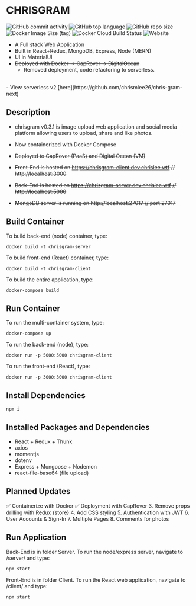 # CHRISGRAM

![GitHub commit activity](https://img.shields.io/github/commit-activity/y/chrismlee26/chris-gram)
![GitHub top language](https://img.shields.io/github/languages/top/chrismlee26/chris-gram)
![GitHub repo size](https://img.shields.io/github/repo-size/chrismlee26/chris-gram)
![Docker Image Size (tag)](https://img.shields.io/docker/image-size/chrismlee26/chris-gram/latest)
![Docker Cloud Build Status](https://img.shields.io/docker/cloud/build/chrismlee26/chris-gram)
![Website](https://img.shields.io/website?down_color=lightgrey&down_message=offline&up_color=blue&up_message=online&url=https%3A%2F%2Fchrisgram-client.dev.chrislee.wtf)

- A Full stack Web Application
- Built in React+Redux, MongoDB, Express, Node (MERN)
- UI in MaterialUI
- ~~Deployed with Docker -> CapRover -> DigitalOcean~~
  - Removed deployment, code refactoring to serverless.
<br>
- View serverless v2 [here](https://github.com/chrismlee26/chris-gram-next)

## Description

- chrisgram v0.3.1 is image upload web application and social media platform allowing users to upload, share and like photos.
- Now containerized with Docker Compose
- ~~Deployed to CapRover (PaaS) and Digital Ocean (VM)~~

- ~~Front-End is hosted on https://chrisgram-client.dev.chrislee.wtf // http://localhost:3000~~
- ~~Back-End is hosted on https://chrisgram-server.dev.chrislee.wtf // http://localhost:5000~~
- ~~MongoDB server is running on http://localhost:27017 // port 27017~~

## Build Container

To build back-end (node) container, type:

```
docker build -t chrisgram-server
```

To build front-end (React) container, type:

```
docker build -t chrisgram-client
```

To build the entire application, type:

```
docker-compose build
```

## Run Container

To run the multi-container system, type:

```
docker-compose up
```

To run the back-end (node), type:

```
docker run -p 5000:5000 chrisgram-client
```

To run the front-end (React), type:

```
docker run -p 3000:3000 chrisgram-client
```

## Install Dependencies

```
npm i
```

## Installed Packages and Dependencies

- React + Redux + Thunk
- axios
- momentjs
- dotenv
- Express + Mongoose + Nodemon
- react-file-base64 (file upload)

## Planned Updates

✅ Containerize with Docker
✅ Deployment with CapRover
3. Remove props drilling with Redux {store}
4. Add CSS styling
5. Authentication with JWT
6. User Accounts & Sign-In
7. Multiple Pages
8. Comments for photos

## Run Application

Back-End is in folder Server. To run the node/express server, navigate to /server/ and type:

```
npm start
```

Front-End is in folder Client. To run the React web application, navigate to /client/ and type:

```
npm start
```
